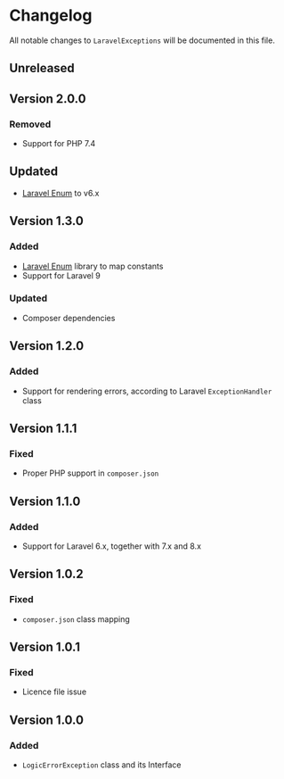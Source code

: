 # Changelog

All notable changes to `LaravelExceptions` will be documented in this file.

## Unreleased

## Version 2.0.0

### Removed

- Support for PHP 7.4

## Updated

- [Laravel Enum](https://github.com/BenSampo/laravel-enum) to v6.x

## Version 1.3.0

### Added

- [Laravel Enum](https://github.com/BenSampo/laravel-enum) library to map constants
- Support for Laravel 9

### Updated

- Composer dependencies

## Version 1.2.0

### Added

- Support for rendering errors, according to Laravel `ExceptionHandler` class

## Version 1.1.1

### Fixed

- Proper PHP support in `composer.json`

## Version 1.1.0

### Added

- Support for Laravel 6.x, together with 7.x and 8.x

## Version 1.0.2

### Fixed

- `composer.json` class mapping

## Version 1.0.1

### Fixed

- Licence file issue

## Version 1.0.0

### Added

- `LogicErrorException` class and its Interface
